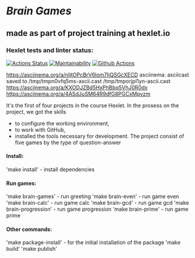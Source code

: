 # ***Brain Games***
## **made as part of project training at hexlet.io**
 
### Hexlet tests and linter status:
[![Actions Status](https://github.com/MariyaArshinina/python-project-lvl1/workflows/hexlet-check/badge.svg)](https://github.com/MariyaArshinina/python-project-lvl1/actions)
[![Maintainability](https://api.codeclimate.com/v1/badges/a99a88d28ad37a79dbf6/maintainability)](https://codeclimate.com/github/codeclimate/codeclimate/maintainability)
[![Github Actions](https://github.com/MariyaArshinina/python-project-lvl1/workflows/linter-check/badge.svg)](https://github.com/MariyaArshinina/python-project-lvl1/actions)

https://asciinema.org/a/nIjtOPcBrV6lom7IiQSGcXECD
asciinema: asciicast saved to /tmp/tmpn0vfq5ms-ascii.cast
/tmp/tmporjpl1yn-ascii.cast
https://asciinema.org/a/KXODJZBd5HxPhBbq5VhJ0R0dx
https://asciinema.org/a/4ASdJuSM64R9dfG8PGCxMpvzm

It's the first of four projects in the course Hexlet. 
In the prosess on the project, we got the skills 
- to configure the working environment,
- to work with GitHub,
- installed the tools necessary for development.
The project consist of five games by the type of question-answer

#### **Install:**
'make install' - install dependencies

#### **Run games:**
'make brain-games' - run greeting
'make brain-even' - run game even
'make brain-calc' - run game calc
'make brain-gcd' - run game gcd
'make brain-progression' - run game progression
'make brain-prime' - run game prime 

#### **Other commands:**
'make package-install' - for the initial installation of the package
'make build'
'make publish'
